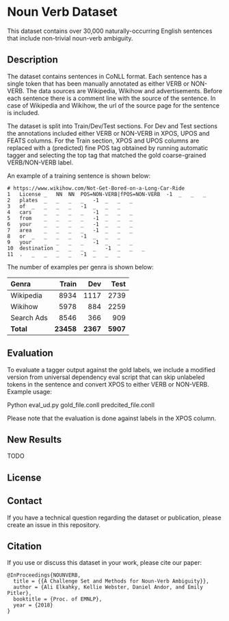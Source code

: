 # Noun Verb Dataset
This dataset contains over 30,000 naturally-occurring English sentences that include non-trivial noun-verb ambiguity.

## Description

The dataset contains sentences in CoNLL format. Each sentence has a single token that has been manually annotated as either VERB or NON-VERB. The data sources are Wikipedia, Wikihow and advertisements. Before each sentence there is a comment line with the source of the sentence. In case of Wikipedia and Wikihow, the url of the source page for the sentence is included.


The dataset is split into Train/Dev/Test sections. For Dev and Test sections the annotations included either VERB or NON-VERB in XPOS, UPOS  and FEATS columns. For the Train section, XPOS and UPOS columns are replaced with a (predicted) fine POS tag obtained by running automatic tagger and selecting the top tag that matched the gold coarse-grained VERB/NON-VERB label.

An example of a training sentence is shown below:

```
# https://www.wikihow.com/Not-Get-Bored-on-a-Long-Car-Ride
1	License	_	NN	NN	POS=NON-VERB|fPOS=NON-VERB	-1	_	_	_  
2	plates	_	_	_	_	-1	_	_	_  
3	of	_	_	_	_	-1	_	_	_  
4	cars	_	_	_	_	-1	_	_	_  
5	from	_	_	_	_	-1	_	_	_  
6	your	_	_	_	_	-1	_	_	_  
7	area	_	_	_	_	-1	_	_	_  
8	or	_	_	_	_	-1	_	_	_  
9	your	_	_	_	_	-1	_	_	_  
10	destination	_	_	_	_	-1	_	_	_  
11	.	_	_	_	_	-1	_	_	_  

```
The number of examples per genra is shown below:

Genra      | Train | Dev | Test|
:--------- |-------:|-----:|-----:|
Wikipedia  |8934   |1117 |2739 |
Wikihow    |5978   |884  |2259 |
Search Ads |8546   |366  |909  |
**Total**      |**23458**  |**2367** |**5907** |

## Evaluation
To evaluate a tagger output against the gold labels, we include a modified version from universal dependency eval script that can skip unlabeled tokens in the sentence and convert XPOS to either VERB or NON-VERB. Example usage:

Python eval_ud.py gold_file.conll predcited_file.conll

Please note that the evaluation is done against labels in the XPOS column.

## New Results

TODO

## License

## Contact

If you have a technical question regarding the dataset or publication, please
create an issue in this repository.

## Citation
If you use or discuss this dataset in your work, please cite our paper:

```
@InProceedings{NOUNVERB,
  title = {{A Challenge Set and Methods for Noun-Verb Ambiguity}},
  author = {Ali Elkahky, Kellie Webster, Daniel Andor, and Emily Pitler},
  booktitle = {Proc. of EMNLP},
  year = {2018}
}
```
